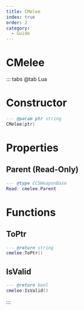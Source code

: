 ```yaml
---
title: CMelee
index: true
order: 2
category:
  - Guide
---
```


# CMelee

::: tabs
@tab Lua
# Constructor
```lua
--- @param ptr string
CMelee(ptr)
```
# Properties
## Parent (Read-Only)
```lua
--- @type CCSWeaponBase
Read: cmelee.Parent
```
# Functions
## ToPtr
```lua
--- @return string
cmelee:ToPtr()
```
## IsValid
```lua
--- @return bool
cmelee:IsValid()
```

:::